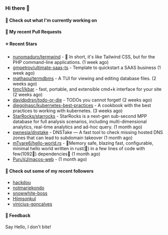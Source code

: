 ### Hi there 👋

#### 👷 Check out what I'm currently working on

#### 🔨 My recent Pull Requests


#### ⭐ Recent Stars

- [nunomaduro/termwind](https://github.com/nunomaduro/termwind) - 🍃 In short, it&#39;s like Tailwind CSS, but for the PHP command-line applications.  (1 week ago)
- [gmpetrov/ultimate-saas-ts](https://github.com/gmpetrov/ultimate-saas-ts) - Template to quickstart a SAAS business (1 week ago)
- [mathaou/termdbms](https://github.com/mathaou/termdbms) - A TUI for viewing and editing database files. (2 weeks ago)
- [timc1/kbar](https://github.com/timc1/kbar) - fast, portable, and extensible cmd&#43;k interface for your site (2 weeks ago)
- [davidpdrsn/todo-or-die](https://github.com/davidpdrsn/todo-or-die) - TODOs you cannot forget! (2 weeks ago)
- [diegolnasc/kubernetes-best-practices](https://github.com/diegolnasc/kubernetes-best-practices) - A cookbook with the best practices to working with kubernetes. (3 weeks ago)
- [StarRocks/starrocks](https://github.com/StarRocks/starrocks) - StarRocks is a next-gen sub-second MPP database for full analysis scenarios, including multi-dimensional analytics, real-time analytics and ad-hoc query. (1 month ago)
- [pwnesia/dnstake](https://github.com/pwnesia/dnstake) - DNSTake — A fast tool to check missing hosted DNS zones that can lead to subdomain takeover (1 month ago)
- [mTvare6/hello-world.rs](https://github.com/mTvare6/hello-world.rs) - 🚀Memory safe, blazing fast, configurable, minimal hello world written in rust(🚀) in a few lines of code with few(1092🚀) dependencies🚀 (1 month ago)
- [PuruVJ/macos-web](https://github.com/PuruVJ/macos-web) -  (1 month ago)

#### 👯 Check out some of my recent followers

- [hackdou](https://github.com/hackdou)
- [notmariekondo](https://github.com/notmariekondo)
- [snowwhite-boss](https://github.com/snowwhite-boss)
- [Hiimsonkul](https://github.com/Hiimsonkul)
- [vinicius-goncalves](https://github.com/vinicius-goncalves)

#### 💬 Feedback

Say Hello, I don't bite!
